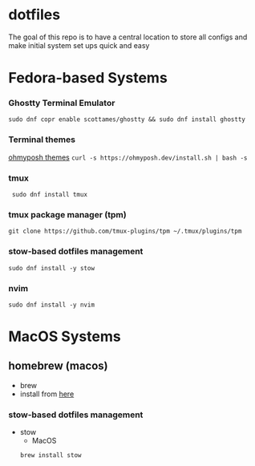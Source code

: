 # dotfiles
The goal of this repo is to have a central location to store all configs and make initial system set ups quick and easy

# Fedora-based Systems

### Ghostty Terminal Emulator
```sudo dnf copr enable scottames/ghostty && sudo dnf install ghostty```

### Terminal themes
[ohmyposh themes](https://ohmyposh.dev/docs/installation/linux)
```curl -s https://ohmyposh.dev/install.sh | bash -s```

### tmux
``` sudo dnf install tmux```

### tmux package manager (tpm)
```git clone https://github.com/tmux-plugins/tpm ~/.tmux/plugins/tpm```

### stow-based dotfiles management
```sudo dnf install -y stow```

### nvim
```sudo dnf install -y nvim```

# MacOS Systems
## homebrew (macos)
- brew
- install from [here](https://brew.sh)

### stow-based dotfiles management
- stow
    - MacOS
    ```bash
    brew install stow
    ```
